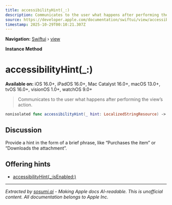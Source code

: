 ```yaml
---
title: accessibilityHint(_:)
description: Communicates to the user what happens after performing the view’s action.
source: https://developer.apple.com/documentation/swiftui/view/accessibilityhint(_:)
timestamp: 2025-10-29T00:10:21.307Z
---
```


**Navigation:** [Swiftui](/documentation/swiftui) › [view](/documentation/swiftui/view)

**Instance Method**

# accessibilityHint(_:)

**Available on:** iOS 16.0+, iPadOS 16.0+, Mac Catalyst 16.0+, macOS 13.0+, tvOS 16.0+, visionOS 1.0+, watchOS 9.0+

> Communicates to the user what happens after performing the view’s action.

```swift
nonisolated func accessibilityHint(_ hint: LocalizedStringResource) -> ModifiedContent<Self, AccessibilityAttachmentModifier>
```

## Discussion

Provide a hint in the form of a brief phrase, like “Purchases the item” or “Downloads the attachment”.

## Offering hints

- [accessibilityHint(_:isEnabled:)](/documentation/swiftui/view/accessibilityhint(_:isenabled:))

---

*Extracted by [sosumi.ai](https://sosumi.ai) - Making Apple docs AI-readable.*
*This is unofficial content. All documentation belongs to Apple Inc.*
